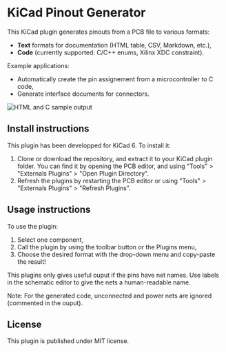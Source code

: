 # KiCad Pinout Generator

This KiCad plugin generates pinouts from a PCB file to various formats:
* **Text** formats for documentation (HTML table, CSV, Markdown, etc.),
* **Code** (currently supported: C/C++ enums, Xilinx XDC constraint).

Example applications:
* Automatically create the pin assignement from a microcontroller to C code,
* Generate interface documents for connectors.

![HTML and C sample output](./pictures/sample_output_.png)

## Install instructions

This plugin has been developped for KiCad 6.
To install it:
1. Clone or download the repository, and extract it to your KiCad plugin folder. You can find it by opening the PCB editor, and using "Tools" > "Externals Plugins" > "Open Plugin Directory".
2. Refresh the plugins by restarting the PCB editor or using "Tools" > "Externals Plugins" > "Refresh Plugins".

## Usage instructions

To use the plugin:
1. Select one component,
2. Call the plugin by using the toolbar button or the Plugins menu,
3. Choose the desired format with the drop-down menu and copy-paste the result!

This plugins only gives useful ouput if the pins have net names. Use labels in the schematic editor to give the nets a human-readable name.

Note: For the generated code, unconnected and power nets are ignored (commented in the ouput).

## License

This plugin is published under MIT license.
